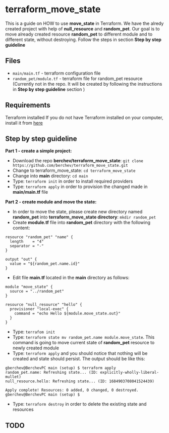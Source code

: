 # terraform_move_state
This is a guide on HOW to use **move_state** in Terraform.
We have the alredy created project with help of **null_resource** and **random_pet**.
Our goal is to move already created resource **random_pet** to different module and to different state, without destroying.
Follow the steps in section **Step by step guideline**

## Files
- `main/main.tf` - terraform configuration file 
- `random_pet/module.tf` - terraform file for random_pet resource (Currently not in the repo. It will be created by following the instructions in **Step by step guideline** section )

## Requirements
Terraform installed
If you do not have Terraform installed on your computer, install it from [here](https://learn.hashicorp.com/terraform/getting-started/install.html)



## Step by step guideline

 **Part 1 - create a simple project:**
- Download the repo **berchev/terraform_move_state**: `git clone https://github.com/berchev/terraform_move_state.git`
- Change to terraform_move_state: `cd terraform_move_state`
- Change into **main** directory: `cd main`
- Type: `terraform init` in order to install required providers
- Type: `terraform apply` in order to provision the changed made in **main/main.tf** file

**Part 2 - create module and move the state:**
- In order to move the state, please create new directory named **random_pet** into **terraform_move_state directory**: `mkdir random_pet`
- Create **module.tf** file into **random_pet** directory with the following content:
```
resource "random_pet" "name" {
  length    = "4"
  separator = "-"
}

output "out" {
  value = "${random_pet.name.id}"
}
```
- Edit file **main.tf** located in the **main** directory as follows:
```
module "move_state" {
  source = "../random_pet"
}

resource "null_resource" "hello" {
  provisioner "local-exec" {
    command = "echo Hello ${module.move_state.out}"
  }
}
```
- Type: `terrafom init`
- Type: `terraform state mv random_pet.name module.move_state`. This command is going to move current state of **random_pet** resource to newly created module
- Type: `terraform apply` and you should notice that nothing will be created and state should persist. The output should be like this:
```
gberchev@BerchevPC main (setup) $ terraform apply
random_pet.name: Refreshing state... (ID: explicitly-wholly-liberal-mullet)
null_resource.hello: Refreshing state... (ID: 1684903708041524439)

Apply complete! Resources: 0 added, 0 changed, 0 destroyed.
gberchev@BerchevPC main (setup) $ 
```
- Type: `terraform destroy` in order to delete the existing state and resources

## TODO
